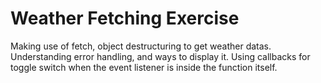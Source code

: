 # Weather Fetching Exercise

Making use of fetch, object destructuring to get weather datas.
Understanding error handling, and ways to display it.
Using callbacks for toggle switch when the event listener
is inside the function itself.